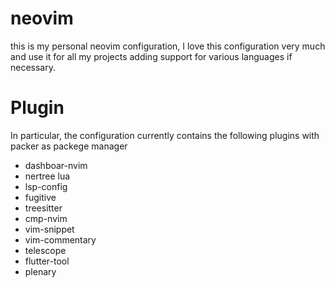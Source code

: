 # neovim
this is my personal neovim configuration, I love this configuration very much and use it for all my projects adding support for various languages ​​if necessary.

# Plugin 
In particular, the configuration currently contains the following plugins with packer as packege manager

- dashboar-nvim
- nertree lua
- lsp-config
- fugitive
- treesitter
- cmp-nvim 
- vim-snippet
- vim-commentary
- telescope
- flutter-tool
- plenary
